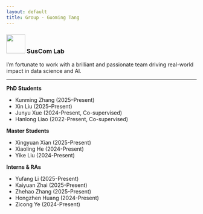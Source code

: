 ```yaml
---
layout: default
title: Group - Guoming Tang
---
```


### <img src="../img/suscomlab.png" height="50px"> SusCom Lab

I’m fortunate to work with a brilliant and passionate team driving real-world impact in data science and AI.

---

**PhD Students**

- Kunming Zhang (2025–Present)
- Xin Liu (2025–Present)
- Junyu Xue (2024-Present, Co-supervised)
- Hanlong Liao (2022-Present, Co-supervised)

**Master Students**

- Xingyuan Xian (2025-Present)
- Xiaoling He (2024-Present)
- Yike Liu (2024-Present)

**Interns & RAs**

- Yufang Li (2025-Present)
- Kaiyuan Zhai (2025-Present)
- Zhehao Zhang (2025-Present)
- Hongzhen Huang (2024-Present)
- Zicong Ye (2024-Present)